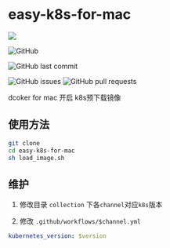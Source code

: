 # easy-k8s-for-mac 
 ![](https://img.shields.io/badge/NineSwordsMonster-easy--k8s--for--mac-66CCFF)
 
![GitHub](https://img.shields.io/github/license/NineSwordsMonster/easy-k8s-for-mac)

![GitHub last commit](https://img.shields.io/github/last-commit/NineSwordsMonster/easy-k8s-for-mac)

![GitHub issues](https://img.shields.io/github/issues/NineSwordsMonster/easy-k8s-for-mac)
![GitHub pull requests](https://img.shields.io/github/issues-pr/NineSwordsMonster/easy-k8s-for-mac)

dcoker for mac 开启 k8s预下载镜像

## 使用方法
```sh
git clone 
cd easy-k8s-for-mac
sh load_image.sh
```

## 维护

1. 修改目录 `collection` 下各`channel`对应`k8s`版本

2. 修改 `.github/workflows/$channel.yml`
```yaml
kubernetes_version: $version
```
